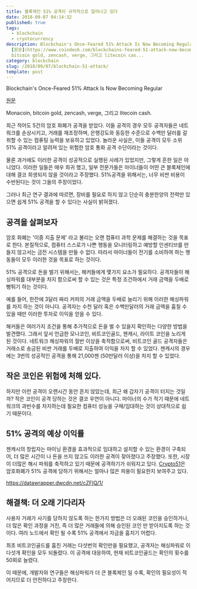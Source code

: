 ```yaml
---
title: 블록체인 51% 공격이 규칙적으로 일어나고 있다
date: 2018-09-07 04:14:32
published: true
tags:
  - blockchain
  - cryotocurrency
description: Blockchain's Once-Feared 51% Attack Is Now Becoming Regular
  [원문](https://www.coindesk.com/blockchains-feared-51-attack-now-becoming-regular/)  Monacoin,
  bitcoin gold, zencash, verge, 그리고 litecoin cas...
category: blockchain
slug: /2018/09/07/blockchain-51-attack/
template: post
---
```

Blockchain's Once-Feared 51% Attack Is Now Becoming Regular

[원문](https://www.coindesk.com/blockchains-feared-51-attack-now-becoming-regular/)

Monacoin, bitcoin gold, zencash, verge, 그리고 litecoin cash.

최근 적어도 5건의 암호 화폐가 공격을 받았다. 이들 공격의 경우 모두 공격자들은 네트워크를 손상시키고, 거래를 재조정하며, 은행강도와 동등한 수준으로 수백만 달러를 갈취할 수 있는 컴퓨팅 능력을 보유하고 있었다. 놀라운 사실은, 이들 공격이 모두 소위 51% 공격이라고 알려져 있는 위험한 암호 통화 공격 수단이라는 것이다.

물론 과거에도 이러한 공격이 성공적으로 실행된 사례가 있었지만, 그렇게 흔한 일은 아니었다. 이러한 일들은 매우 희귀 했고, 일부 전문가들은 마이너들이 어떤 큰 블록체인에 대해 결코 희생되지 않을 것이라고 주장했다. 51%공격을 위해서는, 너무 비싼 비용이 수반된다는 것이 그들의 주장이었다.

그러나 최근 연구 결과에 따르면, 장비를 필요로 하지 않고 단순히 충분한양의 전력만 있으면 쉽게 51% 공격을 할 수 있다는 사실이 밝혀졌다.

## 공격을 살펴보자

암호 화폐는 '이중 지출 문제' 라고 불리는 오랜 컴퓨터 과학 문제를 해결하는 것을 목표로 한다. 본질적으로, 컴퓨터 스스로가 나쁜 행동을 모니터링하고 예방할 인센티브를 만들지 않고서는 금전 시스템을 만들 수 없다. 따라서 마이너들이 전기를 소비하여 하는 행동들이 모두 이러한 것을 목표로 하는 것이다. 

51% 공격으로 돈을 벌기 위해서는, 해커들에게 몇가지 요소가 필요하다. 공격자들이 해싱파워를 대부분을 차지 함으로써 할 수 있는 것은 특정 조건하에서 거래 금액을 두배로 뻥튀기 하는 것이다. 

예를 들어, 한잔에 3달러 짜리 커피의 거래 금액을 두배로 늘리기 위해 이러한 해싱파워를 차지 하는 것이 아니다. 공격자는 수천 달러 혹은 수백만달러의 거래 금액을 훔칠 수 있을 때만 이러한 투자로 이익을 얻을 수 있다. 

해커들은 여러가지 조건을 통해 추가적으로 돈을 벌 수 있을지 확인하는 다양한 방법을 발견했다. 그래서 앞서 언급한 모나코인, 비트코인골드, 젠캐시, 라이트 코인을 노리게 된 것이다. 네트워크 해싱파워의 절반 이상을 축적함으로써, 비트코인 골드 공격자들은 거래소로 송금된 비싼 거래를 두배로 지출하여 이익을 차지 할 수 있었다. 젠캐시의 경우에는 3번의 성공적인 공격을 통해 21,000젠 (50만달러 이상)을 차지 할 수 있었다.

## 작은 코인은 위험에 처해 있다.

하지만 이런 공격이 오랜시간 동안 흔치 않았는데, 최근 왜 갑자기 공격이 터지는 것일까? 작은 코인이 공격 당하는 것은 결코 우연이 아니다. 마이너의 수가 적기 때문에 네트워크의 과반수를 차지하는데 필요한 컴퓨터 성능을 구매/임대하는 것이 상대적으로 쉽기 때문이다.

## 51% 공격의 예상 이익률

젠캐시의 창립자는 마이닝 환경을 효과적으로 임대하고 설치할 수 있는 환경이 구축되어, 더 많은 시간이 나 돈을 쓰지 않고도 이러한 공격이 잦아졌다고 주장했다. 또한, 시장이 더많은 해시 파워를 축적하고 있기 때문에 공격하기가 쉬워지고 있다. [Crypto51](https://www.crypto51.app/)은 암호화폐가 51% 공격에 당하기 위해서는 얼마나 많은 피용이 필요한지 보여주고 있다.

https://datawrapper.dwcdn.net/cZFIQ/1/

## 해결책: 더 오래 기다리자

사용자 거래가 사기를 당하지 않도록 하는 한가지 방법은 더 오래된 코인을 승인하거나, 더 많은 확인 과정을 거친, 즉 더 많은 거래들에 의해 승인된 코인 만 받아지도록 하는 것이다. 여러 노드에서 확인 될 수록 51% 공격에서 자금을 훔치기 어렵다.

최초 비트코인골드를 훔친 거래는 다섯번의 확인만을 필요했고, 공격자는 해싱파워로 이 다섯개 확인을 모두 되돌렸다. 이 공격에 대응하여, 현재 비트코인골드는 확인의 횟수를 50회로 늘렸다.

이 때문에, 개발자와 연구들은 해싱파워가 더 큰 블록체인 일 수록, 확인의 필요성이 적어지므로 더 안전하다고 주장한다.